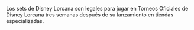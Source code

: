 Los sets de Disney Lorcana son legales para jugar en Torneos Oficiales de Disney Lorcana tres semanas después de su lanzamiento en tiendas especializadas.